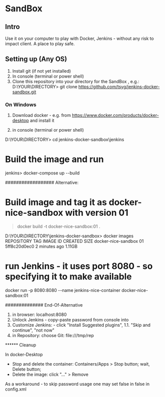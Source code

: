 
# SandBox

## Intro

Use it on your computer to play with Docker, Jenkins - without any risk to impact client. A place to play safe.


## Setting up (Any OS)

1. Install git (if not yet installed)
2. In console (terminal or power shell) 
3. Clone this repository into your directory for the SandBox , e.g.:
D:\YOUR\DIRECTORY> git clone https://github.com/tsyg/jenkins-docker-sandbox.git

### On Windows

1. Download docker - e.g. from https://www.docker.com/products/docker-desktop  and install it

1. in console (terminal or power shell)

D:\YOUR\DIRECTORY> cd jenkins-docker-sandbox\jenkins


# Build the image and run 
jenkins> docker-compose up --build

##################  Alternative:

# Build image and tag it as docker-nice-sandbox with version 01

> docker build -t docker-nice-sandbox:01 .
 

D:\YOUR\DIRECTORY\jenkins-docker-sandbox> docker images
REPOSITORY            TAG       IMAGE ID       CREATED         SIZE
docker-nice-sandbox   01        5ff8c20d0ec0   2 minutes ago   1.11GB




# run Jenkins - it uses port 8080 - so specifying it to make available

docker run -p 8080:8080 --name jenkins-nice-container docker-nice-sandbox:01
 
############## End-Of-Alternative 
 

1. in browser: localhost:8080 
1. Unlock Jenkins - copy-paste password from console into
1. Customize Jenkins: - click "Install Suggested plugins", 
1.1. "Skip and continue", "not now"
1. in Repository: choose Git: file:///tmp/rep




******  Cleanup

In docker-Desktop
 - Stop and delete the container: Containers/Apps > Stop button;  wait, Delete button; 
 - Delete the image:    click "..." > Remove
 
 
 As a workaround - to skip password usage one may set false in 
 <useSecurity>false</useSecurity> in config.xml  
